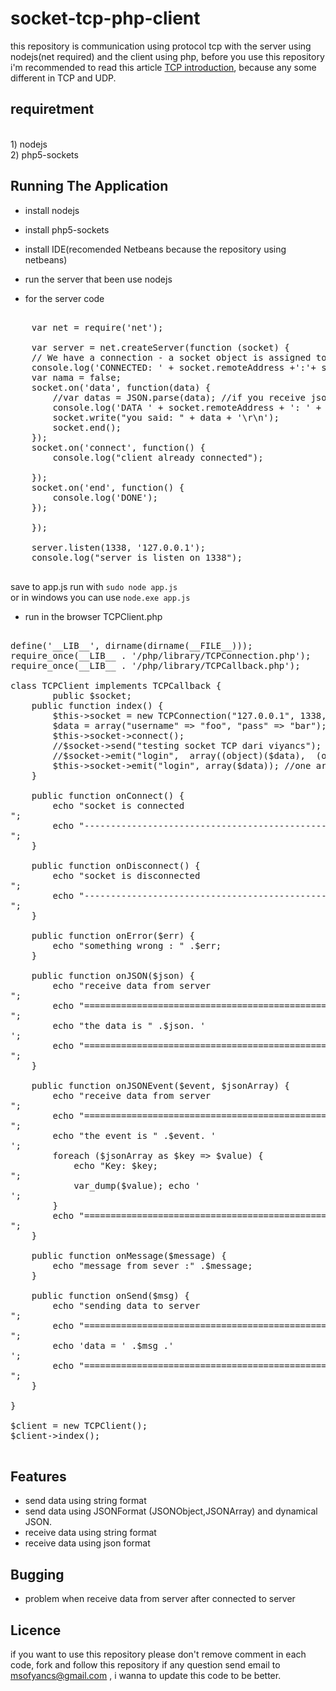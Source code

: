 socket-tcp-php-client
============

this repository is communication using protocol tcp with the server using nodejs(net required) and the client using php, before you use this repository i'm recommended to read
this article [TCP introduction](https://github.com/viyancs/socket-udp-java-client/wiki), because any some different in TCP and UDP.
<br>

requiretment 
-----------------------
<br>
1) nodejs <br>
2) php5-sockets



Running The Application
-----------------------

* install nodejs <br>
* install php5-sockets <br>
* install IDE(recomended Netbeans because the repository using netbeans) <br>
	 
* run the server that been use nodejs<br>

* for the server code  <br>
<pre>

    var net = require('net');

    var server = net.createServer(function (socket) {
    // We have a connection - a socket object is assigned to the connection automatically
    console.log('CONNECTED: ' + socket.remoteAddress +':'+ socket.remotePort);
    var nama = false;
    socket.on('data', function(data) {    
        //var datas = JSON.parse(data); //if you receive json must be parse 
        console.log('DATA ' + socket.remoteAddress + ': ' + data);  
        socket.write("you said: " + data + '\r\n');
        socket.end();
    });
    socket.on('connect', function() {
        console.log("client already connected");

    });
    socket.on('end', function() {
        console.log('DONE');
    });

    });

    server.listen(1338, '127.0.0.1');
    console.log("server is listen on 1338");

</pre>


save to app.js run with `sudo node app.js` <br> or in windows you can use `node.exe app.js` 

* run in the browser TCPClient.php<br>
<pre>

define('__LIB__', dirname(dirname(__FILE__)));
require_once(__LIB__ . '/php/library/TCPConnection.php');
require_once(__LIB__ . '/php/library/TCPCallback.php');

class TCPClient implements TCPCallback {
        public $socket;
    public function index() {
        $this->socket = new TCPConnection("127.0.0.1", 1338, $this);
        $data = array("username" => "foo", "pass" => "bar");
        $this->socket->connect();
        //$socket->send("testing socket TCP dari viyancs"); // format string only
        //$socket->emit("login",  array((object)($data),  (object)($data1))); //multy dimension json
        $this->socket->emit("login", array($data)); //one array dimension json
    }

    public function onConnect() {
        echo "socket is connected </br>";
        echo "-------------------------------------------------------------</br>";
    }

    public function onDisconnect() {
        echo "socket is disconnected </br>";
        echo "-------------------------------------------------------------</br>";
    }

    public function onError($err) {
        echo "something wrong : " .$err;
    }

    public function onJSON($json) {
        echo "receive data from server </br>";
        echo "=============================================================</br>";
        echo "the data is " .$json. '</br>';
        echo "=============================================================</br>";
    }

    public function onJSONEvent($event, $jsonArray) {
        echo "receive data from server </br>";
        echo "=============================================================</br>";
        echo "the event is " .$event. '</br>';
        foreach ($jsonArray as $key => $value) {
            echo "Key: $key; </br>";
            var_dump($value); echo '</br>';
        }
        echo "=============================================================</br>";
    }

    public function onMessage($message) {
        echo "message from sever :" .$message;
    }

    public function onSend($msg) {
        echo "sending data to server </br>";
        echo "=============================================================</br>";
        echo 'data = ' .$msg .'</br>';
        echo "=============================================================</br>";
    }

}

$client = new TCPClient();
$client->index();

</pre>

Features
-----------------------

* send data using string format 
* send data using JSONFormat (JSONObject,JSONArray) and dynamical JSON.
* receive data using string format
* receive data using json format


Bugging 
-----------------------

* problem when receive data from server after connected to server

Licence 
----------------------
if you want to use this repository please  don't remove comment in each code, fork and follow this repository if any question send email to msofyancs@gmail.com , i wanna to update this code to be better.

	

